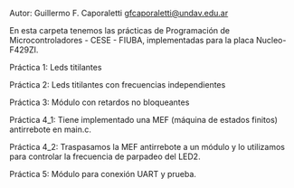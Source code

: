 Autor: Guillermo F. Caporaletti <gfcaporaletti@undav.edu.ar>

En esta carpeta tenemos las prácticas de Programación de Microcontroladores - CESE - FIUBA, implementadas para la placa Nucleo-F429ZI.

Práctica 1: Leds titilantes

Práctica 2: Leds titilantes con frecuencias independientes

Práctica 3: Módulo con retardos no bloqueantes

Práctica 4_1: Tiene implementado una MEF (máquina de estados finitos) antirrebote en main.c.

Práctica 4_2: Traspasamos la MEF antirrebote a un módulo y lo utilizamos para controlar la frecuencia de parpadeo del LED2. 

Práctica 5: Módulo para conexión UART y prueba.
